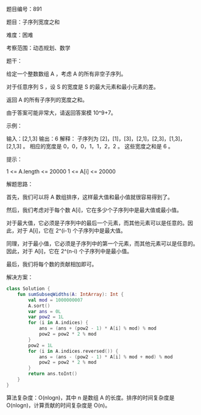 题目编号：891

题目：子序列宽度之和

难度：困难

考察范围：动态规划、数学

题干：

给定一个整数数组 A ，考虑 A 的所有非空子序列。

对于任意序列 S ，设 S 的宽度是 S 的最大元素和最小元素的差。

返回 A 的所有子序列的宽度之和。

由于答案可能非常大，请返回答案模 10^9+7。

示例：

输入：[2,1,3]
输出：6
解释：
子序列为 [2]，[1]，[3]，[2,1]，[2,3]，[1,3]，[2,1,3] 。
相应的宽度是 0，0，0，1，1，2，2 。
这些宽度之和是 6 。

提示：

1 <= A.length <= 20000
1 <= A[i] <= 20000

解题思路：

首先，我们可以将 A 数组排序，这样最大值和最小值就很容易得到了。

然后，我们考虑对于每个数 A[i]，它在多少个子序列中是最大值或最小值。

对于最大值，它必须是子序列中的最后一个元素，而其他元素可以是任意的。因此，对于 A[i]，它在 2^(i-1) 个子序列中是最大值。

同理，对于最小值，它必须是子序列中的第一个元素，而其他元素可以是任意的。因此，对于 A[i]，它在 2^(n-i) 个子序列中是最小值。

最后，我们将每个数的贡献相加即可。

解决方案：

```kotlin
class Solution {
    fun sumSubseqWidths(A: IntArray): Int {
        val mod = 1000000007
        A.sort()
        var ans = 0L
        var pow2 = 1L
        for (i in A.indices) {
            ans = (ans + (pow2 - 1) * A[i] % mod) % mod
            pow2 = pow2 * 2 % mod
        }
        pow2 = 1L
        for (i in A.indices.reversed()) {
            ans = (ans - (pow2 - 1) * A[i] % mod + mod) % mod
            pow2 = pow2 * 2 % mod
        }
        return ans.toInt()
    }
}
```

算法复杂度：O(nlogn)，其中 n 是数组 A 的长度。排序的时间复杂度是 O(nlogn)，计算贡献的时间复杂度是 O(n)。